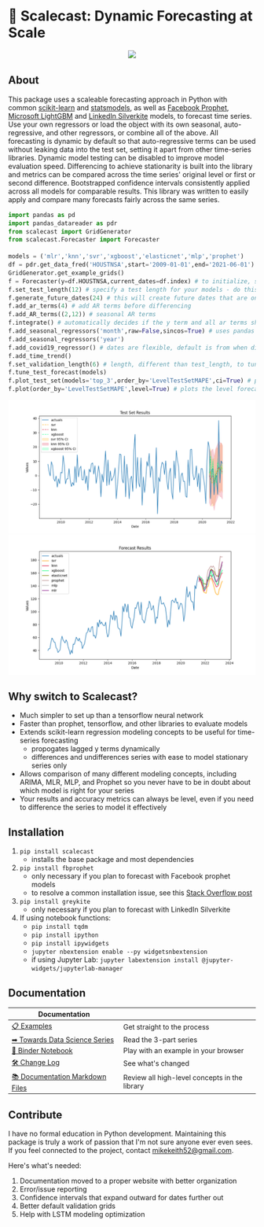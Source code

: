 # 🌄 Scalecast: Dynamic Forecasting at Scale

<p align="center">
  <img src="https://github.com/mikekeith52/scalecast/blob/main/assets/logo2.png" />
</p>

## About

This package uses a scaleable forecasting approach in Python with common [scikit-learn](https://scikit-learn.org/stable/) and [statsmodels](https://www.statsmodels.org/stable/), as well as [Facebook Prophet](https://facebook.github.io/prophet/), [Microsoft LightGBM](https://lightgbm.readthedocs.io/en/latest/) and [LinkedIn Silverkite](https://engineering.linkedin.com/blog/2021/greykite--a-flexible--intuitive--and-fast-forecasting-library) models, to forecast time series. Use your own regressors or load the object with its own seasonal, auto-regressive, and other regressors, or combine all of the above. All forecasting is dynamic by default so that auto-regressive terms can be used without leaking data into the test set, setting it apart from other time-series libraries. Dynamic model testing can be disabled to improve model evaluation speed. Differencing to achieve stationarity is built into the library and metrics can be compared across the time series' original level or first or second difference. Bootstrapped confidence intervals consistently applied across all models for comparable results. This library was written to easily apply and compare many forecasts fairly across the same series.

```python
import pandas as pd
import pandas_datareader as pdr
from scalecast import GridGenerator
from scalecast.Forecaster import Forecaster

models = ('mlr','knn','svr','xgboost','elasticnet','mlp','prophet')
df = pdr.get_data_fred('HOUSTNSA',start='2009-01-01',end='2021-06-01')
GridGenerator.get_example_grids()
f = Forecaster(y=df.HOUSTNSA,current_dates=df.index) # to initialize, specify y and current_dates (must be arrays of the same length)
f.set_test_length(12) # specify a test length for your models - do this before eda
f.generate_future_dates(24) # this will create future dates that are on the same interval as the current dates and it will also set the forecast length
f.add_ar_terms(4) # add AR terms before differencing
f.add_AR_terms((2,12)) # seasonal AR terms
f.integrate() # automatically decides if the y term and all ar terms should be differenced to make the series stationary
f.add_seasonal_regressors('month',raw=False,sincos=True) # uses pandas attributes: raw=True creates integers (default), sincos=True creates wave functions
f.add_seasonal_regressors('year')
f.add_covid19_regressor() # dates are flexible, default is from when disney world closed to when US CDC lifted mask recommendations
f.add_time_trend()
f.set_validation_length(6) # length, different than test_length, to tune the hyperparameters 
f.tune_test_forecast(models)
f.plot_test_set(models='top_3',order_by='LevelTestSetMAPE',ci=True) # plots the differenced test set with confidence intervals
f.plot(order_by='LevelTestSetMAPE',level=True) # plots the level forecast
```
![](assets/main_forecast_test_set.png)
![](assets/main_forecast.png)

## Why switch to Scalecast?
- Much simpler to set up than a tensorflow neural network
- Faster than prophet, tensorflow, and other libraries to evaluate models
- Extends scikit-learn regression modeling concepts to be useful for time-series forecasting
  - propogates lagged y terms dynamically
  - differences and undifferences series with ease to model stationary series only
- Allows comparison of many different modeling concepts, including ARIMA, MLR, MLP, and Prophet so you never have to be in doubt about which model is right for your series
- Your results and accuracy metrics can always be level, even if you need to difference the series to model it effectively
  
## Installation
1. `pip install scalecast`  
    - installs the base package and most dependencies
2. `pip install fbprophet`
    - only necessary if you plan to forecast with Facebook prophet models
    - to resolve a common installation issue, see this [Stack Overflow post](https://stackoverflow.com/questions/49889404/fbprophet-installation-error-failed-building-wheel-for-fbprophet)
3. `pip install greykite`
    - only necessary if you plan to forecast with LinkedIn Silverkite
4. If using notebook functions:
    - `pip install tqdm`
    - `pip install ipython`
    - `pip install ipywidgets`
    - `jupyter nbextension enable --py widgetsnbextension`
    - if using Jupyter Lab: `jupyter labextension install @jupyter-widgets/jupyterlab-manager`


## Documentation
|Documentation||
|----|----|
|[📋 Examples](/examples)|Get straight to the process|
|[➡ Towards Data Science Series](https://towardsdatascience.com/introducing-scalecast-a-forecasting-library-pt-1-33b556d9b019)|Read the 3-part series|
|[📓 Binder Notebook](https://mybinder.org/v2/gh/mikekeith52/housing_prices/HEAD?filepath=housing_prices.ipynb)|Play with an example in your browser|
|[🛠️ Change Log](docs/change_log.md)|See what's changed|
|[📚 Documentation Markdown Files](/docs)|Review all high-level concepts in the library|

## Contribute
I have no formal education in Python development. Maintaining this package is truly a work of passion that I'm not sure anyone ever even sees. If you feel connected to the project, contact mikekeith52@gmail.com.  

Here's what's needed:  
1. Documentation moved to a proper website with better organization
2. Error/issue reporting
3. Confidence intervals that expand outward for dates further out
4. Better default validation grids
5. Help with LSTM modeling optimization